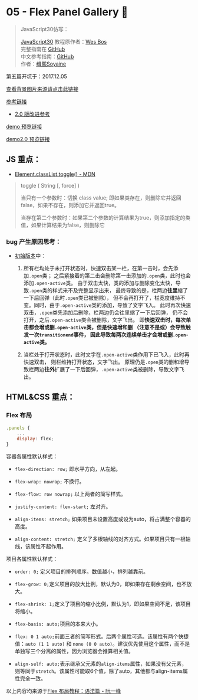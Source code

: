 # 05 - Flex Panel Gallery 💪

> JavaScript30仿写：
>
> [JavaScript30](https://javascript30.com) 教程原作者：[Wes Bos](https://github.com/wesbos)    
> 完整指南在 [GitHub](https://github.com/soyaine/JavaScript30)  
> 中文参考指南：[GitHub](https://github.com/soyaine/JavaScript30)  
> 作者：[缉熙Soyaine](https://github.com/soyaine)

第五篇开坑于：2017.12.05

[查看背景图片来源请点击此链接](https://dummyimage.com/)

[参考链接](https://github.com/soyaine/JavaScript30/tree/master/05%20-%20Flex%20Panel%20Gallery)

- [2.0 版改进参考](https://github.com/soyaine/JavaScript30/tree/master/05%20-%20Flex%20Panel%20Gallery#延伸思考)

[demo 预览链接](https://hehe1111.github.io/js_demo/js30/05%20-%20Flex%20Panel%20Gallery/)

[demo2.0 预览链接](http://hehe1111.github.io/js_demo/js30//05%20-%20Flex%20Panel%20Gallery/version2.0/)


## JS 重点：

- [Element.classList.toggle() - MDN](https://developer.mozilla.org/zh-CN/docs/Web/API/Element/classList)
> toggle ( String [, force] )
>
> 当只有一个参数时：切换 class value; 即如果类存在，则删除它并返回false，如果不存在，则添加它并返回true。
>
> 当存在第二个参数时：如果第二个参数的计算结果为true，则添加指定的类值，如果计算结果为false，则删除它


### bug 产生原因思考：
- [初始版本](https://hehe1111.github.io/js_demo/js30/05%20-%20Flex%20Panel%20Gallery/)中：

    1. 所有栏均处于未打开状态时，快速双击某一栏，在第一击时，会先添加`.open`类；
    之后紧接着的第二击会删除第一击添加的`.open`类，此时也会添加`.open-active`类。
    由于双击太快，类的添加与删除变化太快，导致`.open`类的样式来不及完整显示出来，
    最终导致的是，栏两边**往里**缩了一下后回弹（此时`.open`类已被删除），
    但不会再打开了，栏宽度维持不变。同时，由于`.open-active`类的添加，导致了文字飞入。
    此时再次快速双击，`.open`类先添加后删除，栏两边仍会往里缩了一下后回弹，
    仍不会打开，之后`.open-active`类会被删除，文字飞出。
    即**快速双击时，每次单击都会增或删`.open-active`类，但是快速增和删
    （注意不是或）会导致触发一次`transitionend`事件，
    因此导致每两次连续单击才会增或删`.open-active`类。**

    2. 当栏处于打开状态时，此时文字在`.open-active`类作用下已飞入，此时再快速双击，
    则栏维持打开状态，文字飞出。
    原理仍是`.open`类的删和增导致栏两边**往外**扩展了一下后回弹，`.open-active`类被删除，导致文字飞出。

## HTML&CSS 重点：

### Flex 布局

```javascript
.panels {
    ...
    display: flex;
}
```
容器各属性默认样式：

- `flex-direction: row;` 即水平方向，从左起。

- `flex-wrap: nowrap;` 不换行。

- `flex-flow: row nowrap;` 以上两者的简写样式。

- `justify-content: flex-start;` 左对齐。

- `align-items: stretch;` 如果项目未设置高度或设为auto，将占满整个容器的高度。

- `align-content: stretch;` 定义了多根轴线的对齐方式。如果项目只有一根轴线，该属性不起作用。

项目各属性默认样式：

 - `order: 0;` 定义项目的排列顺序。数值越小，排列越靠前。

 - `flex-grow: 0;`定义项目的放大比例，默认为0，即如果存在剩余空间，也不放大。

 - `flex-shrink: 1;`定义了项目的缩小比例，默认为1，即如果空间不足，该项目将缩小。

 - `flex-basis: auto;`项目的本来大小。

 - `flex: 0 1 auto;`前面三者的简写形式。后两个属性可选。该属性有两个快捷值：`auto (1 1 auto)` 和 `none (0 0 auto)`。建议优先使用这个属性，而不是单独写三个分离的属性，因为浏览器会推算相关值。

 - `align-self: auto;`表示继承父元素的`align-items`属性，如果没有父元素，则等同于`stretch`。该属性可能取6个值，除了auto，其他都与align-items属性完全一致。

以上内容均来源于[Flex 布局教程：语法篇 - 阮一峰](http://www.ruanyifeng.com/blog/2015/07/flex-grammar.html)

